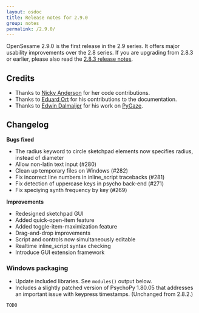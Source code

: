 ```yaml
---
layout: osdoc
title: Release notes for 2.9.0
group: notes
permalink: /2.9.0/
---
```


OpenSesame 2.9.0 is the first release in the 2.9 series. It offers major usability improvements over the 2.8 series. If you are upgrading from 2.8.3 or earlier, please also read the [2.8.3 release notes].

## Credits

- Thanks to [Nicky Anderson](https://github.com/nccanderson) for her code contributions.
- Thanks to [Eduard Ort](https://github.com/eort) for his contributions to the documentation.
- Thanks to [Edwin Dalmaijer](https://github.com/esdalmaijer/) for his work on [PyGaze](/devices/pygaze).

## Changelog

__Bugs fixed__

- The radius keyword to circle sketchpad elements now specifies radius, instead of diameter
- Allow non-latin text input (#280)
- Clean up temporary files on Windows (#282)
- Fix incorrect line numbers in inline_script tracebacks (#281)
- Fix detection of uppercase keys in psycho back-end (#271)
- Fix speciying synth frequency by key (#269)

__Improvements__

- Redesigned sketchpad GUI
- Added quick-open-item feature
- Added toggle-item-maximization feature
- Drag-and-drop improvements
- Script and controls now simultaneously editable
- Realtime inline_script syntax checking
- Introduce GUI extension framework

### Windows packaging

- Update included libraries. See `modules()` output below.
- Includes a slightly patched version of PsychoPy 1.80.05 that addresses an important issue with keypress timestamps. (Unchanged from 2.8.2.)

~~~
TODO
~~~

[2.8.3 release notes]: /notes/2.8.3
